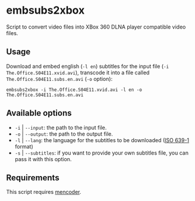 embsubs2xbox
============

Script to convert video files into XBox 360 DLNA player compatible video files.

## Usage

Download and embed english (`-l en`) subtitles for the input file (`-i The.Office.S04E11.xvid.avi`), transcode it into a file called `The.Office.S04E11.subs.en.avi` (`-o` option):

    embsubs2xbox -i The.Office.S04E11.xvid.avi -l en -o The.Office.S04E11.subs.en.avi


## Available options

- `-i` | `--input`: the path to the input file.
- `-o` | `--output`: the path to the output file.
- `-l` | `--lang`: the language for the subtitles to be downloaded ([ISO 639-1](http://en.wikipedia.org/wiki/ISO_639-1) format)
- `-s` | `--subtitles`: if you want to provide your own subtitles file, you can pass it with this option.

## Requirements
This script requires [mencoder](https://en.wikipedia.org/wiki/MEncoder).
